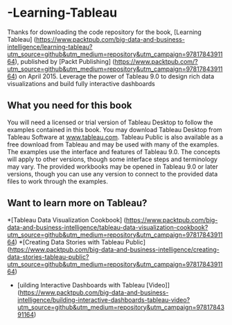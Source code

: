 # -Learning-Tableau
Thanks for downloading the code repository for the book, [Learning Tableau] (https://www.packtpub.com/big-data-and-business-intelligence/learning-tableau?utm_source=github&utm_medium=repository&utm_campaign=9781784391164), published by [Packt Publishing] (https://www.packtpub.com/?utm_source=github&utm_medium=repository&utm_campaign=9781784391164) on April 2015.
Leverage the power of Tableau 9.0 to design rich data visualizations and build fully interactive dashboards 

## What you need for this book
You will need a licensed or trial version of Tableau Desktop to follow the examples contained in this book. You may download Tableau Desktop from Tableau Software at www.tableau.com. Tableau Public is also available as a free download from Tableau and may be used with many of the examples. The examples use the interface and features of Tableau 9.0. The concepts will apply to other versions, though some interface steps and terminology may vary. The provided workbooks may be opened in Tableau 9.0 or later versions, though you can use any version to connect to the provided data files to work through the examples.

## Want to learn more on Tableau?
*[Tableau Data Visualization Cookbook] (https://www.packtpub.com/big-data-and-business-intelligence/tableau-data-visualization-cookbook?utm_source=github&utm_medium=repository&utm_campaign=9781784391164)
*[Creating Data Stories with Tableau Public] (https://www.packtpub.com/big-data-and-business-intelligence/creating-data-stories-tableau-public?utm_source=github&utm_medium=repository&utm_campaign=9781784391164)
* [uilding Interactive Dashboards with Tableau [Video]] (https://www.packtpub.com/big-data-and-business-intelligence/building-interactive-dashboards-tableau-video?utm_source=github&utm_medium=repository&utm_campaign=9781784391164)
